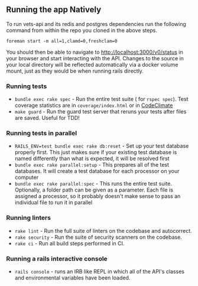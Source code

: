 ## Running the app Natively


To run vets-api and its redis and postgres dependencies run the following command from within the repo you cloned 
in the above steps.

```
foreman start -m all=1,clamd=0,freshclam=0
```

You should then be able to navigate to [http://localhost:3000/v0/status](http://localhost:3000/v0/status) in your
browser and start interacting with the API. Changes to the source in your local
directory will be reflected automatically via a docker volume mount, just as
they would be when running rails directly.


### Running tests

- `bundle exec rake spec` - Run the entire test suite  ( for `rspec spec`). Test coverage statistics are in `coverage/index.html` or in [CodeClimate](https://codeclimate.com/github/department-of-veterans-affairs/vets-api/code)
- `make guard` - Run the guard test server that reruns your tests after files are saved. Useful for TDD!

### Running tests in parallel
- `RAILS_ENV=test bundle exec rake db:reset` - Set up your test database properly first. This just makes sure if your existing test database is named differently than what is expected, it will be resolved first
- `bundle exec rake parallel:setup` - This prepares all of the test databases. It will create a test database for each processor on your computer
- `bundle exec rake parallel:spec` - This runs the entire test suite. Optionally, a folder path can be given as a parameter. Each file is assigned a processor, so it probably doesn't make sense to pass an individual file to run it in parallel

### Running linters

- `rake lint` - Run the full suite of linters on the codebase and autocorrect.
- `rake security` - Run the suite of security scanners on the codebase.
- `rake ci` - Run all build steps performed in CI.

### Running a rails interactive console

- `rails console` -  runs an IRB like REPL in which all of the API's classes and environmental variables have been loaded.

